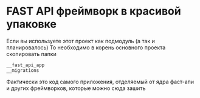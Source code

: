 # FAST API фреймворк в красивой упаковке

Если вы используете этот проект как подмодуль (а так и планировалось)
То необходимо в корень основного проекта скопировать папки

```
__fast_api_app
__migrations
```

Фактически это код самого приложения, отделяемый от ядра фаст-апи и других фреймворков,
которые можно сюда зашить

